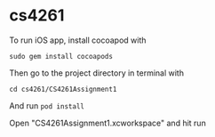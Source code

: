 # cs4261
To run iOS app, install cocoapod with


`sudo gem install cocoapods`


Then go to the project directory in terminal with 


`cd cs4261/CS4261Assignment1`


And run `pod install`


Open "CS4261Assignment1.xcworkspace" and hit run
